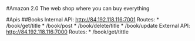 #Amazon 2.0
The web shop where you can buy everything

#Apis
##Books
Internal API: http://84.192.118.116:7001
	Routes: * /book/get/title
		* /book/post
		* /book/delete/title
		* /book/update
External API: http://84.192.118.116:7000
	Routes: * /book/get/tittle 
